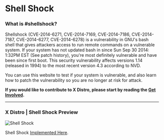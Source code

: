 # Shell Shock

### What is #shellshock?

Shellshock (CVE-2014-6271, CVE-2014-7169, CVE-2014-7186, CVE-2014-7187, CVE-2014-6277, CVE-2014-6278) is a vulnerability in GNU's bash shell that gives attackers access to run remote commands on a vulnerable system. If your system has not updated bash in since Sun Sep 30 2014: 1:32PM EST (See patch history), you're most definitely vulnerable and have been since first boot. This security vulnerability affects versions 1.14 (released in 1994) to the most recent version 4.3 according to NVD.

You can use this website to test if your system is vulnerable, and also learn how to patch the vulnerability so you are no longer at risk for attack.

**If you would like to contribute to X Distro, please start by reading the [Get Involved](http://xdistro.xyz/get-involved/).**

------

### X Distro | Shell Shock Preview

![Shell Shock](http://xdistro.xyz/wp-content/uploads/2015/08/Shell-Shock.png)

Shell Shock [Implemented Here](http://xdistro.xyz/shellshock/).
